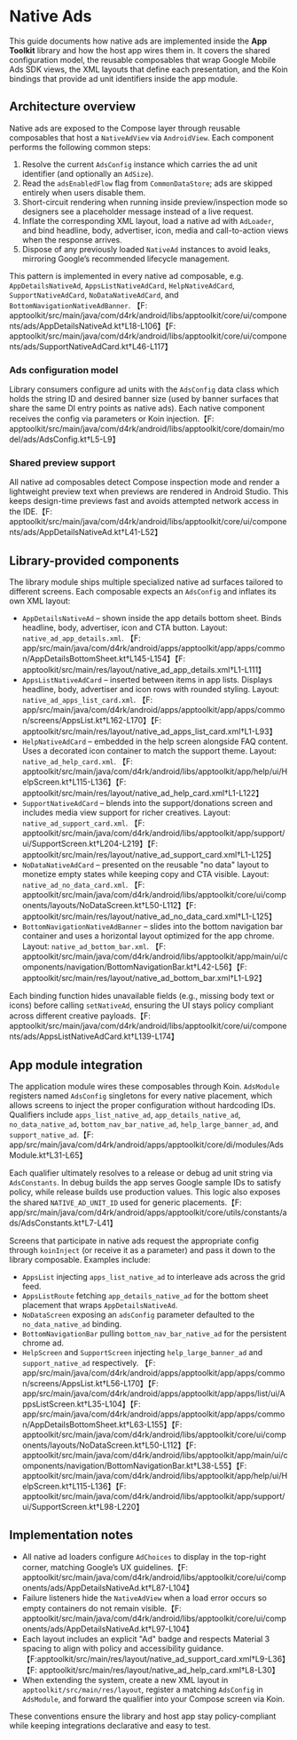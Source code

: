 # Native Ads

This guide documents how native ads are implemented inside the **App Toolkit** library and how the
host app wires them in.
It covers the shared configuration model, the reusable composables that wrap Google Mobile Ads SDK
views, the XML layouts that
define each presentation, and the Koin bindings that provide ad unit identifiers inside the app
module.

## Architecture overview

Native ads are exposed to the Compose layer through reusable composables that host a `NativeAdView`
via `AndroidView`. Each
component performs the following common steps:

1. Resolve the current `AdsConfig` instance which carries the ad unit identifier (and optionally an
   `AdSize`).
2. Read the `adsEnabledFlow` flag from `CommonDataStore`; ads are skipped entirely when users
   disable them.
3. Short-circuit rendering when running inside preview/inspection mode so designers see a
   placeholder message instead of a live
   request.
4. Inflate the corresponding XML layout, load a native ad with `AdLoader`, and bind headline, body,
   advertiser, icon, media and
   call-to-action views when the response arrives.
5. Dispose of any previously loaded `NativeAd` instances to avoid leaks, mirroring Google’s
   recommended lifecycle management.

This pattern is implemented in every native ad composable, e.g. `AppDetailsNativeAd`,
`AppsListNativeAdCard`,
`HelpNativeAdCard`, `SupportNativeAdCard`, `NoDataNativeAdCard`, and
`BottomNavigationNativeAdBanner`.
【F:
apptoolkit/src/main/java/com/d4rk/android/libs/apptoolkit/core/ui/components/ads/AppDetailsNativeAd.kt†L18-L106】【F:
apptoolkit/src/main/java/com/d4rk/android/libs/apptoolkit/core/ui/components/ads/SupportNativeAdCard.kt†L46-L117】

### Ads configuration model

Library consumers configure ad units with the `AdsConfig` data class which holds the string ID and
desired banner size (used by
banner surfaces that share the same DI entry points as native ads). Each native component receives
the config via parameters or
Koin injection.【F:
apptoolkit/src/main/java/com/d4rk/android/libs/apptoolkit/core/domain/model/ads/AdsConfig.kt†L5-L9】

### Shared preview support

All native ad composables detect Compose inspection mode and render a lightweight preview text when
previews are rendered in
Android Studio. This keeps design-time previews fast and avoids attempted network access in the
IDE.【F:
apptoolkit/src/main/java/com/d4rk/android/libs/apptoolkit/core/ui/components/ads/AppDetailsNativeAd.kt†L41-L52】

## Library-provided components

The library module ships multiple specialized native ad surfaces tailored to different screens. Each
composable expects an
`AdsConfig` and inflates its own XML layout:

- `AppDetailsNativeAd` – shown inside the app details bottom sheet. Binds headline, body,
  advertiser, icon and CTA button.
  Layout: `native_ad_app_details.xml`.
  【F:
  app/src/main/java/com/d4rk/android/apps/apptoolkit/app/apps/common/AppDetailsBottomSheet.kt†L145-L154】【F:
  apptoolkit/src/main/res/layout/native_ad_app_details.xml†L1-L111】
- `AppsListNativeAdCard` – inserted between items in app lists. Displays headline, body, advertiser
  and icon rows with rounded
  styling. Layout: `native_ad_apps_list_card.xml`.
  【F:
  app/src/main/java/com/d4rk/android/apps/apptoolkit/app/apps/common/screens/AppsList.kt†L162-L170】【F:
  apptoolkit/src/main/res/layout/native_ad_apps_list_card.xml†L1-L93】
- `HelpNativeAdCard` – embedded in the help screen alongside FAQ content. Uses a decorated icon
  container to match the support
  theme. Layout: `native_ad_help_card.xml`.
  【F:
  apptoolkit/src/main/java/com/d4rk/android/libs/apptoolkit/app/help/ui/HelpScreen.kt†L115-L136】【F:
  apptoolkit/src/main/res/layout/native_ad_help_card.xml†L1-L122】
- `SupportNativeAdCard` – blends into the support/donations screen and includes media view support
  for richer creatives.
  Layout: `native_ad_support_card.xml`.
  【F:
  apptoolkit/src/main/java/com/d4rk/android/libs/apptoolkit/app/support/ui/SupportScreen.kt†L204-L219】【F:
  apptoolkit/src/main/res/layout/native_ad_support_card.xml†L1-L125】
- `NoDataNativeAdCard` – presented on the reusable "no data" layout to monetize empty states while
  keeping copy and CTA visible.
  Layout: `native_ad_no_data_card.xml`.
  【F:
  apptoolkit/src/main/java/com/d4rk/android/libs/apptoolkit/core/ui/components/layouts/NoDataScreen.kt†L50-L112】【F:
  apptoolkit/src/main/res/layout/native_ad_no_data_card.xml†L1-L125】
- `BottomNavigationNativeAdBanner` – slides into the bottom navigation bar container and uses a
  horizontal layout optimized for the
  app chrome. Layout: `native_ad_bottom_bar.xml`.
  【F:
  apptoolkit/src/main/java/com/d4rk/android/libs/apptoolkit/app/main/ui/components/navigation/BottomNavigationBar.kt†L42-L56】【F:
  apptoolkit/src/main/res/layout/native_ad_bottom_bar.xml†L1-L92】

Each binding function hides unavailable fields (e.g., missing body text or icons) before calling
`setNativeAd`, ensuring the UI
stays policy compliant across different creative payloads.【F:
apptoolkit/src/main/java/com/d4rk/android/libs/apptoolkit/core/ui/components/ads/AppsListNativeAdCard.kt†L139-L174】

## App module integration

The application module wires these composables through Koin. `AdsModule` registers named `AdsConfig`
singletons for every native
placement, which allows screens to inject the proper configuration without hardcoding IDs.
Qualifiers include
`apps_list_native_ad`, `app_details_native_ad`, `no_data_native_ad`, `bottom_nav_bar_native_ad`,
`help_large_banner_ad`, and
`support_native_ad`.【F:
app/src/main/java/com/d4rk/android/apps/apptoolkit/core/di/modules/AdsModule.kt†L31-L65】

Each qualifier ultimately resolves to a release or debug ad unit string via `AdsConstants`. In debug
builds the app serves Google
sample IDs to satisfy policy, while release builds use production values. This logic also exposes
the shared `NATIVE_AD_UNIT_ID`
used for generic placements.【F:
app/src/main/java/com/d4rk/android/apps/apptoolkit/core/utils/constants/ads/AdsConstants.kt†L7-L41】

Screens that participate in native ads request the appropriate config through `koinInject` (or
receive it as a parameter) and
pass it down to the library composable. Examples include:

- `AppsList` injecting `apps_list_native_ad` to interleave ads across the grid feed.
- `AppsListRoute` fetching `app_details_native_ad` for the bottom sheet placement that wraps
  `AppDetailsNativeAd`.
- `NoDataScreen` exposing an `adsConfig` parameter defaulted to the `no_data_native_ad` binding.
- `BottomNavigationBar` pulling `bottom_nav_bar_native_ad` for the persistent chrome ad.
- `HelpScreen` and `SupportScreen` injecting `help_large_banner_ad` and `support_native_ad`
  respectively.
  【F:
  app/src/main/java/com/d4rk/android/apps/apptoolkit/app/apps/common/screens/AppsList.kt†L56-L170】【F:
  app/src/main/java/com/d4rk/android/apps/apptoolkit/app/apps/list/ui/AppsListScreen.kt†L35-L104】【F:
  app/src/main/java/com/d4rk/android/apps/apptoolkit/app/apps/common/AppDetailsBottomSheet.kt†L63-L155】【F:
  apptoolkit/src/main/java/com/d4rk/android/libs/apptoolkit/core/ui/components/layouts/NoDataScreen.kt†L50-L112】【F:
  apptoolkit/src/main/java/com/d4rk/android/libs/apptoolkit/app/main/ui/components/navigation/BottomNavigationBar.kt†L38-L55】【F:
  apptoolkit/src/main/java/com/d4rk/android/libs/apptoolkit/app/help/ui/HelpScreen.kt†L115-L136】【F:
  apptoolkit/src/main/java/com/d4rk/android/libs/apptoolkit/app/support/ui/SupportScreen.kt†L98-L220】

## Implementation notes

- All native ad loaders configure `AdChoices` to display in the top-right corner, matching Google’s
  UX guidelines.【F:
  apptoolkit/src/main/java/com/d4rk/android/libs/apptoolkit/core/ui/components/ads/AppDetailsNativeAd.kt†L87-L104】
- Failure listeners hide the `NativeAdView` when a load error occurs so empty containers do not
  remain visible.【F:
  apptoolkit/src/main/java/com/d4rk/android/libs/apptoolkit/core/ui/components/ads/AppDetailsNativeAd.kt†L97-L104】
- Each layout includes an explicit "Ad" badge and respects Material 3 spacing to align with policy
  and accessibility guidance.【F:apptoolkit/src/main/res/layout/native_ad_support_card.xml†L9-L36】【F:
  apptoolkit/src/main/res/layout/native_ad_help_card.xml†L8-L30】
- When extending the system, create a new XML layout in `apptoolkit/src/main/res/layout`, register a
  matching `AdsConfig` in
  `AdsModule`, and forward the qualifier into your Compose screen via Koin.

These conventions ensure the library and host app stay policy-compliant while keeping integrations
declarative and easy to test.
